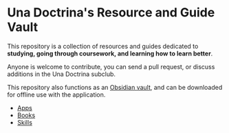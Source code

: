 # Una Doctrina's Resource and Guide Vault

This repository is a collection of resources and guides dedicated to **studying, going through coursework, and learning how to learn better**.

Anyone is welcome to contribute, you can send a pull request, or discuss additions in the Una Doctrina subclub.

This repository also functions as an [Obsidian vault](https://obsidian.md), and can be downloaded for offline use with the application.

- [Apps](Apps.md)
- [Books](Books.md)
- [Skills](Skills.md)